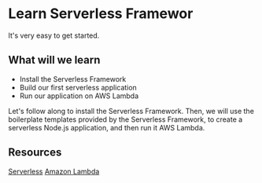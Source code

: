 # Learn Serverless Framewor

It's very easy to get started.

## What will we learn

* Install the Serverless Framework
* Build our first serverless application
* Run our application on AWS Lambda

Let's follow along to install the Serverless Framework. Then, we will use the boilerplate templates provided by the Serverless Framework, to create a serverless Node.js application, and then run it AWS Lambda.

## Resources

[Serverless](https://serverless.com/)
[Amazon Lambda](https://aws.amazon.com/lambda)

